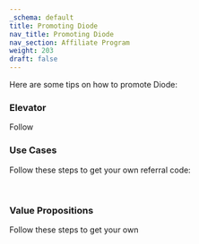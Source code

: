 ```yaml
---
_schema: default
title: Promoting Diode
nav_title: Promoting Diode
nav_section: Affiliate Program
weight: 203
draft: false
---
```

Here are some tips on how to promote Diode:

### Elevator

Follow

### Use Cases

Follow these steps to get your own referral code:

&nbsp;

### Value Propositions

Follow these steps to get your own